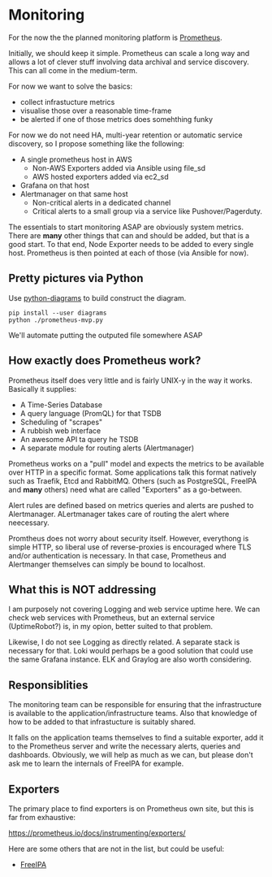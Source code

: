 # Monitoring

For the now the the planned monitoring platform is [Prometheus](https://prometheus.io/).

Initially, we should keep it simple. Prometheus can scale a long way and
allows a lot of clever stuff involving data archival and service discovery.
This can all come in the medium-term.

For now we want to solve the basics:

- collect infrastucture metrics
- visualise those over a reasonable time-frame
- be alerted if one of those metrics does somehthing funky

For now we do not need HA, multi-year retention or automatic service discovery,
so I propose something like the following:

- A single prometheus host in AWS
  - Non-AWS Exporters added via Ansible using file_sd
  - AWS hosted exporters added via ec2_sd
- Grafana on that host
- Alertmanager on that same host
  - Non-critical alerts in a dedicated channel
  - Critical alerts to a small group via a service like Pushover/Pagerduty.

The essentials to start monitoring ASAP are obviously system metrics. There
are **many** other things that can and should be added, but that is a good
start. To that end, Node Exporter needs to be added to every single host.
Prometheus is then pointed at each of those (via Ansible for now).

## Pretty pictures via Python

Use [python-diagrams](https://diagrams.mingrammer.com) to build construct the diagram.

```
pip install --user diagrams
python ./prometheus-mvp.py
```

We'll automate putting the outputed file somewhere ASAP

## How exactly does Prometheus work?

Prometheus itself does very little and is fairly UNIX-y in the way it works.
Basically it supplies:

- A Time-Series Database
- A query language (PromQL) for that TSDB
- Scheduling of "scrapes"
- A rubbish web interface
- An awesome API ta query he TSDB
- A separate module for routing alerts (Alertmanager)

Prometheus works on a "pull" model and expects the metrics to be available
over HTTP in a specific format. Some applications talk this format natively
such as Traefik, Etcd and RabbitMQ. Others (such as PostgreSQL, FreeIPA and
**many** others) need what are called "Exporters" as a go-between.

Alert rules are defined based on metrics queries and alerts are pushed to
Alertmanager. ALertmanager takes care of routing the alert where neecessary.

Promtheus does not worry about security itself. However, everythong is
simple HTTP, so liberal use of reverse-proxies is encouraged where TLS and/or
authentication is necessary. In that case, Prometheus and Alertmanger
themselves can simply be bound to localhost.

## What this is NOT addressing

I am purposely not covering Logging and web service uptime here. We can check
web services with Prometheus, but an external service (UptimeRobot?) is, in my
opion, better suited to that problem.

Likewise, I do not see Logging as directly related. A separate stack is
necessary for that. Loki would perhaps be a good solution that could
use the same Grafana instance. ELK and Graylog are also worth considering.

## Responsiblities

The monitoring team can be responsible for ensuring that the infrastructure is
available to the application/infrastructure teams. Also that knowledge of how
to be added to that infrastucture is suitably shared.

It falls on the application teams themselves to find a suitable exporter, add
it to the Prometheus server and write the necessary alerts, queries and
dashboards. Obviously, we will help as much as we can, but please don't ask
me to learn the internals of FreeIPA for example.

## Exporters

The primary place to find exporters is on Prometheus own site, but this is far
from exhaustive:

https://prometheus.io/docs/instrumenting/exporters/

Here are some others that are not in the list, but could be useful:

- [FreeIPA](https://github.com/terrycain/389ds_exporter)
